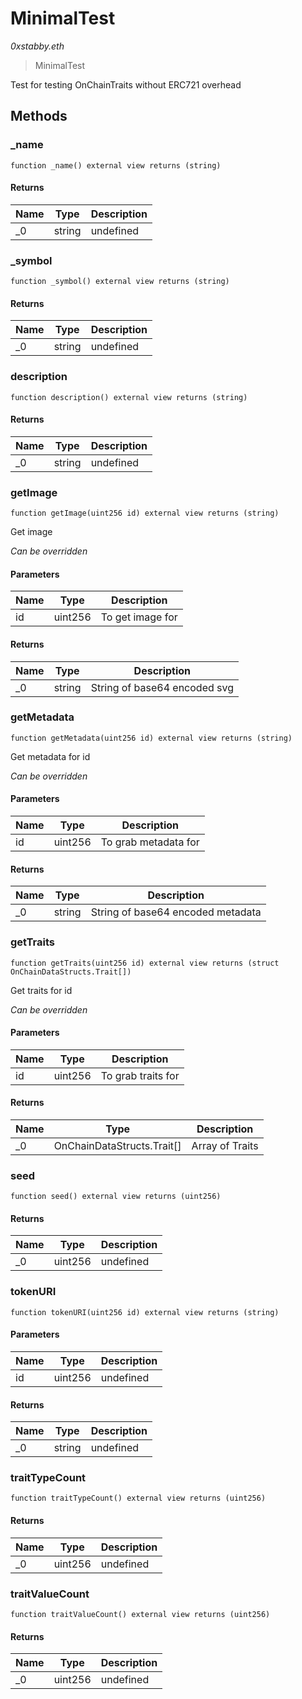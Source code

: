 # MinimalTest

*0xstabby.eth*

> MinimalTest

Test for testing OnChainTraits without ERC721 overhead



## Methods

### _name

```solidity
function _name() external view returns (string)
```






#### Returns

| Name | Type | Description |
|---|---|---|
| _0 | string | undefined |

### _symbol

```solidity
function _symbol() external view returns (string)
```






#### Returns

| Name | Type | Description |
|---|---|---|
| _0 | string | undefined |

### description

```solidity
function description() external view returns (string)
```






#### Returns

| Name | Type | Description |
|---|---|---|
| _0 | string | undefined |

### getImage

```solidity
function getImage(uint256 id) external view returns (string)
```

Get image

*Can be overridden*

#### Parameters

| Name | Type | Description |
|---|---|---|
| id | uint256 | To get image for |

#### Returns

| Name | Type | Description |
|---|---|---|
| _0 | string | String of base64 encoded svg |

### getMetadata

```solidity
function getMetadata(uint256 id) external view returns (string)
```

Get metadata for id

*Can be overridden*

#### Parameters

| Name | Type | Description |
|---|---|---|
| id | uint256 | To grab metadata for |

#### Returns

| Name | Type | Description |
|---|---|---|
| _0 | string | String of base64 encoded metadata |

### getTraits

```solidity
function getTraits(uint256 id) external view returns (struct OnChainDataStructs.Trait[])
```

Get traits for id

*Can be overridden*

#### Parameters

| Name | Type | Description |
|---|---|---|
| id | uint256 | To grab traits for |

#### Returns

| Name | Type | Description |
|---|---|---|
| _0 | OnChainDataStructs.Trait[] | Array of Traits |

### seed

```solidity
function seed() external view returns (uint256)
```






#### Returns

| Name | Type | Description |
|---|---|---|
| _0 | uint256 | undefined |

### tokenURI

```solidity
function tokenURI(uint256 id) external view returns (string)
```





#### Parameters

| Name | Type | Description |
|---|---|---|
| id | uint256 | undefined |

#### Returns

| Name | Type | Description |
|---|---|---|
| _0 | string | undefined |

### traitTypeCount

```solidity
function traitTypeCount() external view returns (uint256)
```






#### Returns

| Name | Type | Description |
|---|---|---|
| _0 | uint256 | undefined |

### traitValueCount

```solidity
function traitValueCount() external view returns (uint256)
```






#### Returns

| Name | Type | Description |
|---|---|---|
| _0 | uint256 | undefined |




